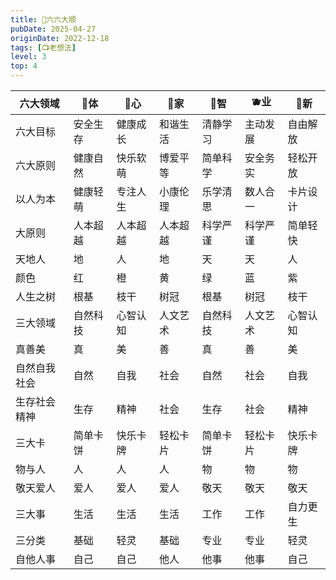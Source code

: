 ```yaml
---
title: 🎲六六大顺
pubDate: 2025-04-27
originDate: 2022-12-18
tags: [📺老想法]
level: 3
top: 4
---
```


|   六大领域      	|   🍎体       	|   🍑心       	|   🍌家       	|   🍈智       	|   🫐业       	|   🍇新       	|
|-----------------	|-------------	|-------------	|-------------	|-------------	|-------------	|-------------	|
|   六大目标      	|   安全生存  	|   健康成长  	|   和谐生活  	|   清静学习  	|   主动发展  	|   自由解放  	|
|   六大原则      	|   健康自然  	|   快乐软萌  	|   博爱平等  	|   简单科学  	|   安全务实  	|   轻松开放  	|
|   以人为本      	|   健康轻萌  	|   专注人生  	|   小康伦理  	|   乐学清思  	|   数人合一  	|   卡片设计  	|
|   大原则        	|   人本超越  	|   人本超越  	|   人本超越  	|   科学严谨  	|   科学严谨  	|   简单轻快  	|
|   天地人        	|   地        	|   人        	|   地        	|   天        	|   天        	|   人        	|
|   颜色          	|   红        	|   橙        	|   黄        	|   绿        	|   蓝        	|   紫        	|
|   人生之树      	|   根基      	|   枝干      	|   树冠      	|   根基      	|   树冠      	|   枝干      	|
|   三大领域      	|   自然科技  	|   心智认知  	|   人文艺术  	|   自然科技  	|   人文艺术  	|   心智认知  	|
|   真善美        	|   真        	|   美        	|   善        	|   真        	|   善        	|   美        	|
|   自然自我社会  	|   自然      	|   自我      	|   社会      	|   自然      	|   社会      	|   自我      	|
|   生存社会精神  	|   生存      	|   精神      	|   社会      	|   生存      	|   社会      	|   精神      	|
|   三大卡        	|   简单卡饼  	|   快乐卡牌  	|   轻松卡片  	|   简单卡饼  	|   轻松卡片  	|   快乐卡牌  	|
|   物与人        	|   人        	|   人        	|   人        	|   物        	|   物        	|   物        	|
|   敬天爱人      	|   爱人      	|   爱人      	|   爱人      	|   敬天      	|   敬天      	|   敬天      	|
|   三大事        	|   生活      	|   生活      	|   生活      	|   工作      	|   工作      	|   自力更生  	|
|   三分类        	|   基础      	|   轻灵      	|   基础      	|   专业      	|   专业      	|   轻灵      	|
|   自他人事      	|   自己      	|   自己      	|   他人      	|   他事      	|   他事      	|   自己      	|
